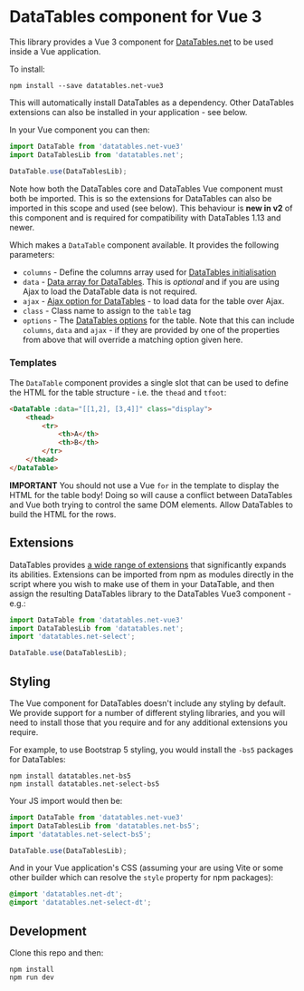 
# DataTables component for Vue 3

This library provides a Vue 3 component for [DataTables.net](https://datatables.net) to be used inside a Vue application.

To install:

```
npm install --save datatables.net-vue3
```

This will automatically install DataTables as a dependency. Other DataTables extensions can also be installed in your application - see below.

In your Vue component you can then:

```js
import DataTable from 'datatables.net-vue3'
import DataTablesLib from 'datatables.net';

DataTable.use(DataTablesLib);
```

Note how both the DataTables core and DataTables Vue component must both be imported. This is so the extensions for DataTables can also be imported in this scope and used (see below). This behaviour is **new in v2** of this component and is required for compatibility with DataTables 1.13 and newer.

Which makes a `DataTable` component available. It provides the following parameters:

* `columns` - Define the columns array used for [DataTables initialisation](https://datatables.net/reference/option/#datatables%20-%20columns)
* `data` - [Data array for DataTables](https://datatables.net/reference/option/data). This is _optional_ and if you are using Ajax to load the DataTable data is not required.
* `ajax` - [Ajax option for DataTables](https://datatables.net/reference/option/ajax) - to load data for the table over Ajax.
* `class` - Class name to assign to the `table` tag
* `options` - The [DataTables options](https://datatables.net/reference/option) for the table. Note that this can include `columns`, `data` and `ajax` - if they are provided by one of the properties from above that will override a matching option given here.


### Templates

The `DataTable` component provides a single slot that can be used to define the HTML for the table structure - i.e. the `thead` and `tfoot`:

```html
<DataTable :data="[[1,2], [3,4]]" class="display">
	<thead>
		<tr>
			<th>A</th>
			<th>B</th>
		</tr>
	</thead>
</DataTable>
```

**IMPORTANT** You should not use a Vue `for` in the template to display the HTML for the table body! Doing so will cause a conflict between DataTables and Vue both trying to control the same DOM elements. Allow DataTables to build the HTML for the rows.


## Extensions

DataTables provides [a wide range of extensions](https://datatables.net/extensions/index) that significantly expands its abilities. Extensions can be imported from npm as modules directly in the script where you wish to make use of them in your DataTable, and then assign the resulting DataTables library to the DataTables Vue3 component - e.g.:

```js
import DataTable from 'datatables.net-vue3'
import DataTablesLib from 'datatables.net';
import 'datatables.net-select';

DataTable.use(DataTablesLib);
```


## Styling

The Vue component for DataTables doesn't include any styling by default. We provide support for a number of different styling libraries, and you will need to install those that you require and for any additional extensions you require.

For example, to use Bootstrap 5 styling, you would install the `-bs5` packages for DataTables:

```
npm install datatables.net-bs5
npm install datatables.net-select-bs5
```

Your JS import would then be:

```js
import DataTable from 'datatables.net-vue3'
import DataTablesLib from 'datatables.net-bs5';
import 'datatables.net-select-bs5';

DataTable.use(DataTablesLib);
```

And in your Vue application's CSS (assuming your are using Vite or some other builder which can resolve the `style` property for npm packages):

```css
@import 'datatables.net-dt';
@import 'datatables.net-select-dt';
```


## Development

Clone this repo and then:

```
npm install
npm run dev
```

